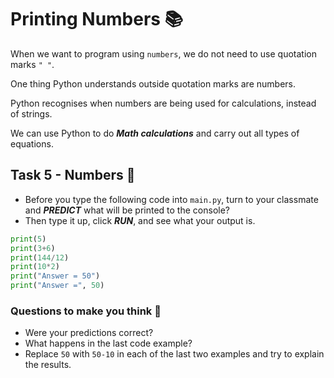 # Printing Numbers 📚 

When we want to program using ``numbers``, we do not need to use quotation marks `" "`.

One thing Python understands outside quotation marks are numbers. 

Python recognises when numbers are being used for calculations, instead of strings.

We can use Python to do **_Math calculations_** and carry out all types of equations.

## Task 5 - Numbers 🔢

- Before you type the following code into `main.py`, turn to your classmate and **_PREDICT_** what will be printed to the console?
- Then type it up, click **_RUN_**, and see what your output is.

````py
print(5)
print(3+6)
print(144/12)
print(10*2)
print("Answer = 50")
print("Answer =", 50)
````

### Questions to make you think 🤔 
- Were your predictions correct?
- What happens in the last code example?
- Replace `50` with `50-10` in each of the last two examples and try to explain the results.





